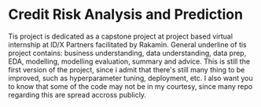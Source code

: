 # Credit Risk Analysis and Prediction
Tis project is dedicated as a capstone project at project based virtual internship at ID/X Partners facilitated by Rakamin. General underline of tis project contains: business understanding, data understanding, data prep, EDA, modelling, modelling evaluation, summary and advice. This is still the first version of the project, since i admit that there's still many thing to be improved, such as hyperparameter tuning, deployment, etc. I also want you to know that some of the code may not be in my courtesy, since many repo regarding this are spread accross publicly.
